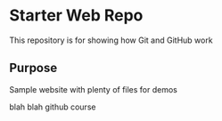# Starter Web Repo

This repository is for showing how Git and GitHub work

## Purpose

Sample website with plenty of files for demos

blah blah github course 